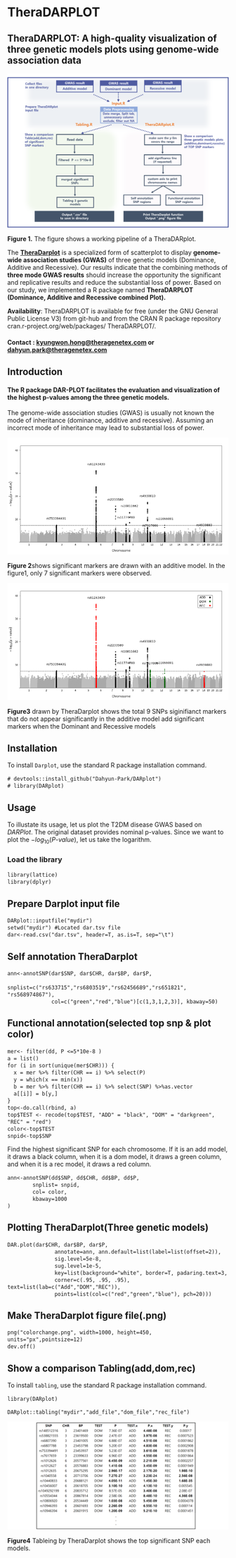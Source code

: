 # TheraDARPLOT 
## **TheraDARPLOT:** A high-quality visualization of three genetic models plots using genome-wide association data
![Figure1](DARplot_pipline.png)

**Figure 1.** The figure shows a working pipeline of a TheraDARplot.

The [**TheraDarplot**](https://github.com/Dahyun-Park/DARplot/) is a specialized form of scatterplot to display **genome-wide association studies (GWAS)** of three genetic models (Dominance, Additive and Recessive). 
Our results indicate that the combining methods of **three mode GWAS results** should increase the opportunity 
the significant and replicative results and reduce the substantial loss of power. Based on our study, 
we implemented a R package named 
**TheraDARPLOT** **(Dominance, Additive and Recessive combined Plot).** 

**Availability**: TheraDARPLOT is available for free (under the GNU General Public License V3) from git-hub and from the CRAN R package repository cran.r-project.org/web/packages/ TheraDARPLOT/.
#### **Contact : kyungwon.hong@theragenetex.com or dahyun.park@theragenetex.com**

## Introduction
#### The R package DAR-PLOT facilitates the evaluation and visualization of the highest p-values among the three genetic models.

The genome-wide association studies (GWAS) is usually not known the mode of inheritance (dominance, additive and recessive). Assuming an incorrect mode of inheritance may lead to substantial loss of power.

![Figure2](adddm1.png)

**Figure 2**shows significant markers are drawn with an additive model. In the figure1, only 7 significant markers were observed. 


![Figure3](dm1.png)

**Figure3** drawn by TheraDarplot shows the total 9 SNPs siginifianct markers that do not appear significantly in the additive model add significant markers when the Dominant and Recessive models


## Installation
To install `Darplot`, use the standard R package installation command.

```{r}
# devtools::install_github("Dahyun-Park/DARplot")
# library(DARplot)
```
## Usage
To illustate its usage, let us plot the T2DM disease GWAS based on *DARPlot*. The original dataset provides nominal p-values. Since we want to plot the $-log_{10}(P\text{-}value)$, let us take the logarithm.  

### Load the library

```{r,cache=TRUE}
library(lattice)
library(dplyr)
```
## Prepare Darplot input file

```{r,cache=TRUE}
DARplot::inputfile("mydir")
setwd("mydir") #Located dar.tsv file
dar<-read.csv("dar.tsv", header=T, as.is=T, sep="\t")
```

## Self annotation TheraDarplot

```{r,cache=TRUE}
ann<-annotSNP(dar$SNP, dar$CHR, dar$BP, dar$P,
              snplist=c("rs633715","rs6803519","rs62456689","rs651821", "rs568974867"),
              col=c("green","red","blue")[c(1,3,1,2,3)], kbaway=50)
```

## Functional annotation(selected top snp & plot color)

```{r,cache=TRUE}
mer<- filter(dd, P <=5*10e-8 )
a = list()
for (i in sort(unique(mer$CHR))) {
  x = mer %>% filter(CHR == i) %>% select(P)
  y = which(x == min(x))
  b = mer %>% filter(CHR == i) %>% select(SNP) %>%as.vector
  a[[i]] = b[y,]
}
top<-do.call(rbind, a)
top$TEST <- recode(top$TEST, "ADD" = "black", "DOM" = "darkgreen", "REC" = "red")
color<-top$TEST
snpid<-top$SNP
```
Find the highest significant SNP for each chromosome. If it is an add model, it draws a black column, when it is a dom model, it draws a green column, and when it is a rec model, it draws a red column. 

```
ann<-annotSNP(dd$SNP, dd$CHR, dd$BP, dd$P,
        snplist= snpid,
        col= color,
        kbaway=1000
)
```

## Plotting TheraDarplot(Three genetic models)

```
DAR.plot(dar$CHR, dar$BP, dar$P,
               annotate=ann, ann.default=list(label=list(offset=2)),
               sig.level=5e-8,
               sug.level=1e-5,
               key=list(background="white", border=T, padaring.text=3,
               corner=c(.95, .95, .95), text=list(lab=c("Add","DOM","REC")),
               points=list(col=c("red","green","blue"), pch=20)))
```

## Make TheraDarplot figure file(.png)
```
png("colorchange.png", width=1000, height=450, units="px",pointsize=12)
dev.off()

```

## Show a comparison Tabling(add,dom,rec)

To install `tabling`, use the standard R package installation command.
```
library(DARplot)
```

```
DARplot::tabling("mydir","add_file","dom_file","rec_file")
```

![Figure4](significant_SNP_table.png)

**Figure4** Tableing by TheraDarplot shows the top significant SNP each models.


